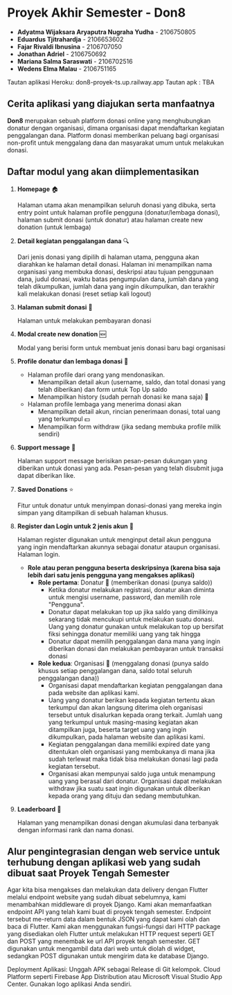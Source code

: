 # Proyek Akhir Semester - Don8

- **Adyatma Wijaksara Aryaputra Nugraha Yudha** - 2106750805
- **Eduardus Tjitrahardja** - 2106653602
- **Fajar Rivaldi Ibnusina** - 2106707050
- **Jonathan Adriel** - 2106750692
- **Mariana Salma Saraswati** - 2106702516
- **Wedens Elma Malau** - 2106751165
  
Tautan aplikasi Heroku: don8-proyek-ts.up.railway.app
Tautan apk		: TBA

## Cerita aplikasi yang diajukan serta manfaatnya
**Don8** merupakan sebuah platform donasi online yang menghubungkan donatur dengan organisasi, dimana organisasi dapat mendaftarkan kegiatan penggalangan dana. Platform donasi memberikan peluang bagi organisasi non-profit untuk menggalang dana dan masyarakat umum untuk melakukan donasi.

## Daftar modul yang akan diimplementasikan
1. **Homepage** 🏠
   
   Halaman utama akan menampilkan seluruh donasi yang dibuka, serta entry point untuk halaman profile pengguna (donatur/lembaga donasi), halaman submit donasi (untuk donatur) atau halaman create new donation (untuk lembaga)

2. **Detail kegiatan penggalangan dana** 🔍
   
   Dari jenis donasi yang dipilih di halaman utama, pengguna akan diarahkan ke halaman detail donasi. Halaman ini menampilkan nama organisasi yang membuka donasi, deskripsi atau tujuan penggunaan dana, judul donasi, waktu batas pengumpulan dana, jumlah dana yang telah dikumpulkan,  jumlah dana yang ingin dikumpulkan, dan terakhir kali melakukan donasi (reset setiap kali logout)
   
3. **Halaman submit donasi** 📩

   Halaman untuk melakukan pembayaran donasi

4. **Modal create new donation** 🆕
   
   Modal yang berisi form untuk membuat jenis donasi baru bagi organisasi

5. **Profile donatur dan lembaga donasi** 👤
   - Halaman profile dari orang yang mendonasikan. 
     - Menampilkan detail akun (username, saldo, dan total donasi yang telah diberikan) dan form untuk Top Up saldo 
     - Menampilkan history (sudah pernah donasi ke mana saja) 📆
   - Halaman profile lembaga yang menerima donasi akan
     - Menampilkan detail akun, rincian penerimaan donasi, total uang yang terkumpul 💵
     - Menampilkan form withdraw (jika sedang membuka profile milik sendiri)

6. **Support message** 💌

   Halaman support message berisikan pesan-pesan dukungan yang diberikan untuk donasi yang ada. Pesan-pesan yang telah disubmit juga dapat diberikan like.

7. **Saved Donations** ⭐
   
   Fitur untuk donatur untuk menyimpan donasi-donasi yang mereka ingin simpan yang ditampilkan di sebuah halaman khusus. 

8. **Register dan Login untuk 2 jenis akun** 📝
   
   Halaman register digunakan untuk menginput detail akun pengguna yang ingin mendaftarkan akunnya sebagai donatur ataupun organisasi. Halaman login.

   - **Role atau peran pengguna beserta deskripsinya (karena bisa saja lebih dari satu jenis pengguna yang mengakses aplikasi)**
      - **Role pertama**: Donatur 👥 (memberikan donasi (punya saldo)) 
        - Ketika donatur melakukan registrasi, donatur akan diminta untuk mengisi username, password, dan memilih role "Pengguna".
        - Donatur dapat melakukan top up jika saldo yang dimilikinya sekarang tidak mencukupi untuk melakukan suatu donasi. Uang yang donatur gunakan untuk melakukan top up bersifat fiksi sehingga donatur memiliki uang yang tak hingga
        - Donatur dapat memilih penggalangan dana mana yang ingin diberikan donasi dan melakukan pembayaran untuk transaksi donasi
      - **Role kedua**: Organisasi 🏢 (menggalang donasi (punya saldo khusus setiap penggalangan dana, saldo total seluruh penggalangan dana)) 
        - Organisasi dapat mendaftarkan kegiatan penggalangan dana pada website dan aplikasi kami.
        - Uang yang donatur berikan kepada kegiatan tertentu akan terkumpul dan akan langsung diterima oleh organisasi tersebut untuk disalurkan kepada orang terkait. Jumlah uang yang terkumpul untuk masing-masing kegiatan akan ditampilkan juga, beserta target uang yang ingin dikumpulkan, pada halaman website dan aplikasi kami.
        - Kegiatan penggalangan dana memiliki expired date yang ditentukan oleh organisasi yang membukanya di mana jika sudah terlewat maka tidak bisa melakukan donasi lagi pada kegiatan tersebut.
        - Organisasi akan mempunyai saldo juga untuk menampung uang yang berasal dari donatur. Organisasi dapat melakukan withdraw jika suatu saat ingin digunakan untuk diberikan kepada orang yang dituju dan sedang membutuhkan.

9. **Leaderboard** 🥇

   Halaman yang menampilkan donasi dengan akumulasi dana terbanyak dengan informasi rank dan nama donasi.

## Alur pengintegrasian dengan web service untuk terhubung dengan aplikasi web yang sudah dibuat saat Proyek Tengah Semester
Agar kita bisa mengakses dan melakukan data delivery dengan Flutter melalui endpoint website yang sudah dibuat sebelumnya, kami menambahkan middleware di proyek Django. Kami akan memanfaatkan endpoint API yang telah kami buat di proyek tengah semester. Endpoint tersebut me-return data dalam bentuk JSON yang dapat kami olah dan baca di Flutter. Kami akan menggunakan fungsi-fungsi dari HTTP package yang disediakan oleh Flutter untuk melakukan HTTP request seperti GET dan POST yang menembak ke url API proyek tengah semester. GET digunakan untuk mengambil data dari web untuk diolah di widget, sedangkan POST digunakan untuk mengirim data ke database Django.


Deployment Aplikasi:
Unggah APK sebagai Release di Git kelompok.
Cloud Platform seperti Firebase App Distribution atau Microsoft Visual Studio App Center.
Gunakan logo aplikasi Anda sendiri.
